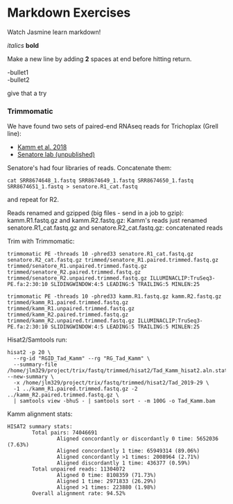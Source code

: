 Markdown Exercises
=========================
Watch Jasmine learn markdown!

*italics*
**bold**

Make a new line by adding **2** spaces at end before hitting return.

-bullet1  
-bullet2  


give that a try  

### Trimmomatic  
We have found two sets of paired-end RNAseq reads for Trichoplax (Grell line):  
- [Kamm et al. 2018](https://www.ncbi.nlm.nih.gov/sra/SRR5826498)  
- [Senatore lab (unpublished)](https://www.ncbi.nlm.nih.gov/sra/SRX5470589%5Baccn%5D)  

Senatore's had four libraries of reads. Concatenate them:  
```
cat SRR8674648_1.fastq SRR8674649_1.fastq SRR8674650_1.fastq SRR8674651_1.fastq > senatore.R1_cat.fastq
``` 
and repeat for R2.  

Reads renamed and gzipped (big files - send in a job to gzip):  
kamm.R1.fastq.gz and kamm.R2.fastq.gz: Kamm's reads just renamed  
senatore.R1_cat.fastq.gz and senatore.R2_cat.fastq.gz: concatenated reads  

Trim with Trimmomatic:  
```
trimmomatic PE -threads 10 -phred33 senatore.R1_cat.fastq.gz senatore.R2_cat.fastq.gz trimmed/senatore_R1.paired.trimmed.fastq.gz trimmed/senatore_R1.unpaired.trimmed.fastq.gz trimmed/senatore_R2.paired.trimmed.fastq.gz trimmed/senatore_R2.unpaired.trimmed.fastq.gz ILLUMINACLIP:TruSeq3-PE.fa:2:30:10 SLIDINGWINDOW:4:5 LEADING:5 TRAILING:5 MINLEN:25  

trimmomatic PE -threads 10 -phred33 kamm.R1.fastq.gz kamm.R2.fastq.gz trimmed/kamm_R1.paired.trimmed.fastq.gz trimmed/kamm_R1.unpaired.trimmed.fastq.gz trimmed/kamm_R2.paired.trimmed.fastq.gz trimmed/kamm_R2.unpaired.trimmed.fastq.gz ILLUMINACLIP:TruSeq3-PE.fa:2:30:10 SLIDINGWINDOW:4:5 LEADING:5 TRAILING:5 MINLEN:25  
```


Hisat2/Samtools run: 

```  
hisat2 -p 20 \
  --rg-id "RGID_Tad_Kamm" --rg "RG_Tad_Kamm" \
  --summary-file /home/jlm329/project/trix/fastq/trimmed/hisat2/Tad_Kamm_hisat2.aln.stats --new-summary \
  -x /home/jlm329/project/trix/fastq/trimmed/hisat2/Tad_2019-29 \
  -1 ../kamm_R1.paired.trimmed.fastq.gz -2 ../kamm_R2.paired.trimmed.fastq.gz \
  | samtools view -bhuS - | samtools sort - -m 100G -o Tad_Kamm.bam
```  

Kamm alignment stats:    
```  
HISAT2 summary stats:
        Total pairs: 74046691
                Aligned concordantly or discordantly 0 time: 5652036 (7.63%)
                Aligned concordantly 1 time: 65949314 (89.06%)
                Aligned concordantly >1 times: 2008964 (2.71%)
                Aligned discordantly 1 time: 436377 (0.59%)
        Total unpaired reads: 11304072
                Aligned 0 time: 8108359 (71.73%)
                Aligned 1 time: 2971833 (26.29%)
                Aligned >1 times: 223880 (1.98%)
        Overall alignment rate: 94.52%
```   


